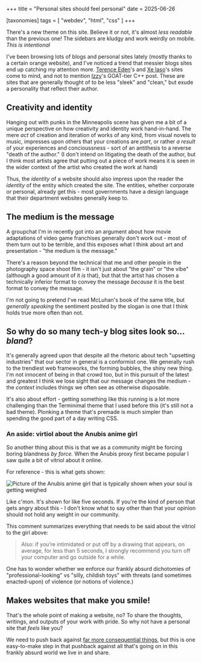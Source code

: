 +++
title = "Personal sites should feel personal"
date = 2025-06-26

[taxonomies]
tags = [ "webdev", "html", "css" ]
+++

There's a new theme on this site. Believe it or not, it's almost
_less readable_ than the previous one! The sidebars are kludgy
and work weirdly on mobile. _This is intentional_

I've been browsing lots of blogs and personal sites lately 
(mostly thanks to a certain orange website), and I've noticed a
trend that messier blogs sites end up catching my attention
more. [Terence Eden](https://shkspr.mobi/blog/)'s and 
[Xe Iaso](https://xeiaso.net/)'s sites come to mind, and not
to mention [Izzy](https://izzys.casa/2024/11/on-safe-cxx/)'s
GOAT-tier C++ post. These are sites that are generally
thought of to be less "sleek" and "clean," but exude a personality
that reflect their author.

## Creativity and identity

Hanging out with punks in the Minneapolis scene has given me
a bit of a unique perspective on how creativity and identity
work hand-in-hand. The mere _act_ of creation and iteration
of works of any kind, from visual novels to music, impresses
upon others that your creations are _part_, or rather _a result_
of your experiences and concioussness - sort of an antithesis
to a reverse "death of the author." (I don't intend on litigating
the death of the author, but I think most artists agree that 
putting out a piece of work means it is seen in the wider
context of the artist who created the work at hand)

Thus, the _identity_ of a website should also impress
upon the reader the _identity_ of the entity which created
the site. The entities, whether corporate or personal,
already get this - most governments have a design language
that their department websites generally keep to.

## The medium is the message

A groupchat I'm in recently got into an argument about how
movie adaptations of video game franchises generally don't
work out - most of them turn out to be terrible, and this
exposes what I think about art and presentation -
"the medium is the message."

There's a reason beyond the technical that me and other
people in the photography space shoot film - it isn't
just about "the grain" or "the vibe" (although a good
amount of it _is_ that), but that the artist has chosen
a technically inferior format to convey the message
_because_ it is the best format to convey the message.

I'm not going to pretend I've read McLuhan's book 
of the same title, but _generally speaking_ the
sentiment posited by the slogan is one that I think holds
true more often than not.

## So why do so many tech-y blog sites look so... _bland_?

It's generally agreed upon that despite all the rhetoric
about tech "upsetting industries" that our sector
in general is a conformist one. We generally rush to the trendiest
web frameworks, the forming bubbles, the shiny new thing. 
I'm not innocent of being in that crowd too, but in this pursuit
of the latest and greatest I think we lose sight that our
message changes the medium - the _context_ includes things
we often see as otherwise disposable. 

It's also about effort - getting something like this running
is a lot more challenging than the Terminimal theme that I used
before this (it's still not a bad theme). Plonking a theme
that's premade is much simpler than spending the good part of
a day writing CSS. 

### An aside: virtiol about the Anubis anime girl

So another thing about this is that we as a community might be
forcing boring blandness _by force._ When the Anubis proxy first became popular
I saw quite a bit of vitriol about it online.

For reference - this is what gets shown:

![Picture of the Anubis anime girl that is typically shown when your soul is getting weighed](/img/pensive.webp)

Like c'mon. It's shown for like five seconds. If you're the kind of person
that gets angry about this - I don't know what to say other than that your
opinion should not hold any weight in our community.

This comment summarizes everything that needs to be said about the vitriol
to the girl above:

> Also: if you’re intimidated or put off by a drawing that appears, on
> average, for less than 5 seconds, I strongly recommend you turn off your 
> computer and go outside for a while.

One has to wonder whether we enforce our frankly absurd dichotomies of 
"professional-looking" vs "silly, childish toys" with threats (and sometimes
enacted-upon) of violence (or notions of violence.)

## Makes websites that make you smile!

That's the whole point of making a website, no? To share the thoughts,
writings, and outputs of your work with pride. So why not have a personal
site that _feels_ like you? 

We need to push back against 
[far more consequential things](/copyright-abolition), but this is one
easy-to-make step in that pushback against all that's going on in
this frankly absurd world we live in and share.

